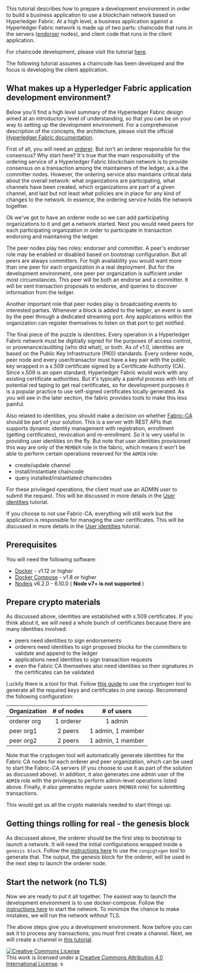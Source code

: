 
This tutorial describes how to prepare a development environment in order to build a business application to use a blockchain network based on Hyperledger Fabric. At a high level, a business application against a Hyperledger Fabric network is made up of two parts: chaincode that runs in the servers ([endorser](http://hyperledger-fabric.readthedocs.io/en/latest/arch-deep-dive.html#peer) nodes), and client code that runs in the client application.

For chaincode development, please visit the tutorial [here](http://hyperledger-fabric.readthedocs.io/en/latest/FAQ/chaincode_FAQ.html#chaincode-smart-contracts-and-digital-assets).

The following tutorial assumes a chaincode has been developed and the focus is developing the client application.

## What makes up a Hyperledger Fabric application development environment?

Below you'll find a high level summary of the Hyperledger Fabric design aimed at an introductory level of understanding, so that you can be on your way to setting up the development environment. For a comprehensive description of the concepts, the architecture, please visit the official [Hyperledger Fabric documentation](http://hyperledger-fabric.readthedocs.io/en/latest/overview.html).

First of all, you will need an [orderer](http://hyperledger-fabric.readthedocs.io/en/latest/orderingservice.html). But isn't an orderer responsible for the consensus? Why start here? It's true that the main responsibility of the ordering service of a Hyperledger Fabric blockchain network is to provide consensus on a transaction among the maintainers of the ledger, a.k.a the committer nodes. However, the ordering service also maintains critical data about the overall network: what organizations are participating, what channels have been created, which organizations are part of a given channel, and last but not least what policies are in place for any kind of changes to the network. In essence, the ordering service holds the network together.

Ok we've got to have an orderer node so we can add participating organizations to it and get a network started. Next you would need peers for each participating organization in order to participate in transaction endorsing and maintaining the ledger.

The peer nodes play two roles: endorser and committer. A peer's endorser role may be enabled or disabled based on bootstrap configuration. But all peers are always committers. For high availability you would want more than one peer for each organization in a real deployment. But for the development environment, one peer per organization is sufficient under most circumstances. This peer will be both an endorse and a committer. It will be sent transaction proposals to endorse, and queries to discover information from the ledger.

Another important role that peer nodes play is broadcasting events to interested parties. Whenever a block is added to the ledger, an event is sent by the peer through a dedicated streaming port. Any applications within the organization can register themselves to listen on that port to get notified.

The final piece of the puzzle is identities. Every operation in a Hyperledger Fabric network must be digitially signed for the purposes of access control, or provenance/auditing (who did what), or both. As of v1.0, identities are based on the Public Key Infrastructure (PKI)) standards. Every orderer node, peer node and every user/transactor must have a key pair with the public key wrapped in a x.509 certificate signed by a Certificate Authority (CA). Since x.509 is an open standard, Hyperledger Fabric would work with any existing certificate authorities. But it's typically a painful process with lots of potential red taping to get real certificates, so for development purposes it is a popular practice to use self-signed certificates locally generated. As you will see in the later section, the fabric provides tools to make this less painful.

Also related to identities, you should make a decision on whether [Fabric-CA](http://hyperledger-fabric.readthedocs.io/en/latest/Setup/ca-setup.html) should be part of your solution. This is a server with REST APIs that supports dynamic identity management with registration, enrollment (getting certificates), revocation and re-enrollment. So it is very useful in providing user identities on the fly. But note that user identities provisioned this way are only of the `MEMBER` role in the fabric, which means it won't be able to perform certain operations reserved for the `ADMIN` role:
* create/update channel
* install/instantiate chaincode
* query installed/instantiated chaincodes

For these privileged operations, the client must use an ADMIN user to submit the request. This will be discussed in more details in the [User identities]() tutorial.

If you choose to not use Fabric-CA, everything will still work but the application is responsible for managing the user certificates. This will be discussed in more details in the [User identities]() tutorial.

## Prerequisites

You will need the following software:
* [Docker](https://www.docker.com/products/overview) - v1.12 or higher
* [Docker Compose](https://docs.docker.com/compose/overview/) - v1.8 or higher
* [Nodejs](https://nodejs.org/en/download/) v6.2.0 - 6.10.0 ( __Node v7+ is not supported__ )

## Prepare crypto materials

As discussed above, identities are established with x.509 certificates. If you think about it, we will need a whole bunch of certificates because there are many identities involved:
* peers need identities to sign endorsements
* orderers need identities to sign proposed blocks for the committers to validate and append to the ledger
* applications need identities to sign transaction requests
* even the Fabric CA themselves also need identities so their signatures in the certificates can be validated

Luckily there is a tool for that. Follow [this guide](http://hyperledger-fabric.readthedocs.io/en/latest/getting_started.html#using-the-cryptogen-tool) to use the cryptogen tool to generate all the required keys and certificates in one swoop. Recommend the following configuration:

| Organization  | # of nodes    | # of users        |
| ------------- |:-------------:|:-----------------:|
| orderer org   | 1 orderer     | 1 admin           |
| peer org1     | 2 peers       | 1 admin, 1 member |
| peer org2     | 2 peers       | 1 admin, 1 member |

Note that the cryptogen tool will automatically generate identities for the Fabric CA nodes for each orderer and peer organization, which can be used to start the Fabric-CA servers (if you choose to use it as part of the solution as discussed above). In addition, it also generates one admin user of the `ADMIN` role with the privileges to perform admin-level operations listed above. Finally, it also generates regular users (`MEMBER` role) for submitting transactions.

This would get us all the crypto materials needed to start things up.

## Getting things rolling for real - the genesis block

As discussed above, the orderer should be the first step to bootstrap to launch a network. It will need the initial configurations wrapped inside a `genesis block`. Follow the [instructions here](http://hyperledger-fabric.readthedocs.io/en/latest/getting_started.html#using-the-configtxgen-tool) to use the `congigtxgen` tool to generate that. The output, the genesis block for the orderer, will be used in the next step to launch the orderer node.

## Start the network (no TLS)

Now we are ready to put it all together. The easiest way to launch the development environment is to use docker-compose. Follow the [instructions here](http://hyperledger-fabric.readthedocs.io/en/latest/getting_started.html#start-the-network-no-tls) to start the network. To minimize the chance to make mistakes, we will run the network without TLS.

The above steps give you a development environment. Now before you can ask it to process any transactions, you must first create a channel. Next, we will create a channel in [this tutorial]().


<a rel="license" href="http://creativecommons.org/licenses/by/4.0/"><img alt="Creative Commons License" style="border-width:0" src="https://i.creativecommons.org/l/by/4.0/88x31.png" /></a><br />This work is licensed under a <a rel="license" href="http://creativecommons.org/licenses/by/4.0/">Creative Commons Attribution 4.0 International License</a>.
s

